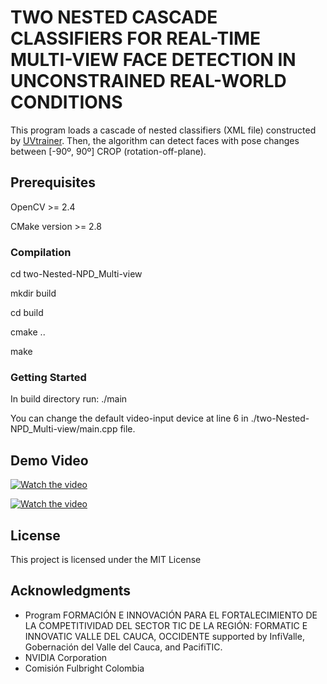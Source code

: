 # TWO NESTED CASCADE CLASSIFIERS FOR REAL-TIME MULTI-VIEW FACE DETECTION IN UNCONSTRAINED REAL-WORLD CONDITIONS

This program loads a cascade of nested classifiers (XML file) constructed by [UVtrainer](https://github.com/roggerfq/multiview-npd/tree/master/UVtrainer). Then, the algorithm can detect faces with pose changes between [-90º, 90º] CROP (rotation-off-plane).

## Prerequisites

OpenCV >= 2.4

CMake version >= 2.8

### Compilation

cd two-Nested-NPD_Multi-view

mkdir build

cd build

cmake ..

make

### Getting Started

In build directory run: ./main 

You can change the default video-input device at line 6 in ./two-Nested-NPD_Multi-view/main.cpp file.

## Demo Video

[![Watch the video](https://github.com/roggerfq/multiview-npd/blob/master/two-Nested-NPD_Multi-view/results/face_detection_demo.png)](https://www.youtube.com/watch?v=sSboyjU7WUc)

[![Watch the video](https://github.com/roggerfq/multiview-npd/blob/master/two-Nested-NPD_Multi-view/results/face_detection_demo2.png)](https://www.youtube.com/watch?v=CRdJJsVQ7cc)

## License

This project is licensed under the MIT License

## Acknowledgments
* Program FORMACIÓN E INNOVACIÓN PARA EL FORTALECIMIENTO DE LA COMPETITIVIDAD DEL SECTOR TIC DE LA REGIÓN: FORMATIC E INNOVATIC VALLE DEL CAUCA, OCCIDENTE supported by InfiValle, Gobernación del Valle del Cauca, and PacifiTIC.
* NVIDIA Corporation
* Comisión Fulbright Colombia

